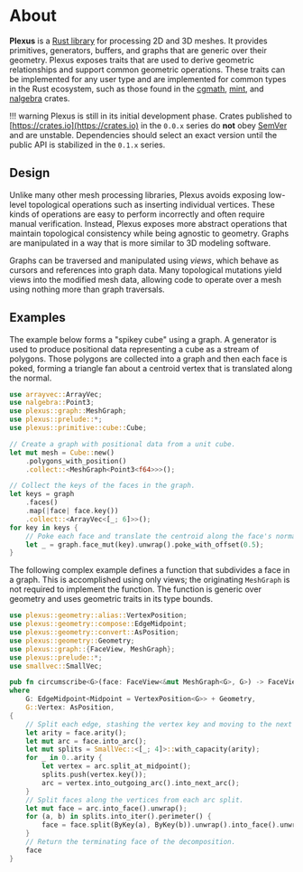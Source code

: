 # About

**Plexus** is a [Rust library](https://crates.io/crates/plexus) for processing
2D and 3D meshes. It provides primitives, generators, buffers, and graphs that
are generic over their geometry. Plexus exposes traits that are used to derive
geometric relationships and support common geometric operations. These traits
can be implemented for any user type and are implemented for common types in the
Rust ecosystem, such as those found in the
[cgmath](https://crates.io/crates/cgmath),
[mint](https://crates.io/crates/mint), and
[nalgebra](https://crates.io/crates/nalgebra) crates.

!!! warning
    Plexus is still in its initial development phase. Crates published to
    [https://crates.io](https://crates.io) in the `0.0.x` series do **not** obey
    [SemVer](https://doc.rust-lang.org/cargo/reference/specifying-dependencies.html)
    and are unstable. Dependencies should select an exact version until the
    public API is stabilized in the `0.1.x` series.

## Design

Unlike many other mesh processing libraries, Plexus avoids exposing low-level
topological operations such as inserting individual vertices. These kinds of
operations are easy to perform incorrectly and often require manual
verification. Instead, Plexus exposes more abstract operations that maintain
topological consistency while being agnostic to geometry. Graphs are manipulated
in a way that is more similar to 3D modeling software.

Graphs can be traversed and manipulated using _views_, which behave as cursors
and references into graph data. Many topological mutations yield views into the
modified mesh data, allowing code to operate over a mesh using nothing more than
graph traversals.

## Examples

The example below forms a "spikey cube" using a graph. A generator is used to
produce positional data representing a cube as a stream of polygons. Those
polygons are collected into a graph and then each face is poked, forming a
triangle fan about a centroid vertex that is translated along the normal.

```rust
use arrayvec::ArrayVec;
use nalgebra::Point3;
use plexus::graph::MeshGraph;
use plexus::prelude::*;
use plexus::primitive::cube::Cube;

// Create a graph with positional data from a unit cube.
let mut mesh = Cube::new()
    .polygons_with_position()
    .collect::<MeshGraph<Point3<f64>>>();

// Collect the keys of the faces in the graph.
let keys = graph
    .faces()
    .map(|face| face.key())
    .collect::<ArrayVec<[_; 6]>>();
for key in keys {
    // Poke each face and translate the centroid along the face's normal.
    let _ = graph.face_mut(key).unwrap().poke_with_offset(0.5);
}
```

The following complex example defines a function that subdivides a face in a
graph. This is accomplished using only views; the originating `MeshGraph` is not
required to implement the function. The function is generic over geometry and
uses geometric traits in its type bounds.

```rust
use plexus::geometry::alias::VertexPosition;
use plexus::geometry::compose::EdgeMidpoint;
use plexus::geometry::convert::AsPosition;
use plexus::geometry::Geometry;
use plexus::graph::{FaceView, MeshGraph};
use plexus::prelude::*;
use smallvec::SmallVec;

pub fn circumscribe<G>(face: FaceView<&mut MeshGraph<G>, G>) -> FaceView<&mut MeshGraph<G>, G>
where
    G: EdgeMidpoint<Midpoint = VertexPosition<G>> + Geometry,
    G::Vertex: AsPosition,
{
    // Split each edge, stashing the vertex key and moving to the next arc.
    let arity = face.arity();
    let mut arc = face.into_arc();
    let mut splits = SmallVec::<[_; 4]>::with_capacity(arity);
    for _ in 0..arity {
        let vertex = arc.split_at_midpoint();
        splits.push(vertex.key());
        arc = vertex.into_outgoing_arc().into_next_arc();
    }
    // Split faces along the vertices from each arc split.
    let mut face = arc.into_face().unwrap();
    for (a, b) in splits.into_iter().perimeter() {
        face = face.split(ByKey(a), ByKey(b)).unwrap().into_face().unwrap();
    }
    // Return the terminating face of the decomposition.
    face
}
```
